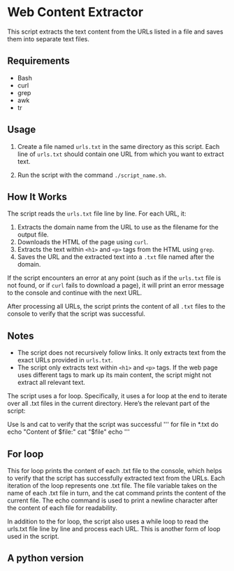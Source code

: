 # Web Content Extractor

This script extracts the text content from the URLs listed in a file and saves them into separate text files.

## Requirements

- Bash
- curl
- grep
- awk
- tr

## Usage

1. Create a file named `urls.txt` in the same directory as this script. Each line of `urls.txt` should contain one URL from which you want to extract text.

2. Run the script with the command `./script_name.sh`.

## How It Works

The script reads the `urls.txt` file line by line. For each URL, it:

1. Extracts the domain name from the URL to use as the filename for the output file.
2. Downloads the HTML of the page using `curl`.
3. Extracts the text within `<h1>` and `<p>` tags from the HTML using `grep`.
4. Saves the URL and the extracted text into a `.txt` file named after the domain.

If the script encounters an error at any point (such as if the `urls.txt` file is not found, or if `curl` fails to download a page), it will print an error message to the console and continue with the next URL.

After processing all URLs, the script prints the content of all `.txt` files to the console to verify that the script was successful.

## Notes

- The script does not recursively follow links. It only extracts text from the exact URLs provided in `urls.txt`.
- The script only extracts text within `<h1>` and `<p>` tags. If the web page uses different tags to mark up its main content, the script might not extract all relevant text.

The script uses a for loop. Specifically, it uses a for loop at the end to iterate over all .txt files in the current directory. Here’s the relevant part of the script:

Use ls and cat to verify that the script was successful
'''
for file in *.txt
do
    echo "Content of $file:"
    cat "$file"
    echo
'''

## For loop
This for loop prints the content of each .txt file to the console, which helps to verify that the script has successfully extracted text from the URLs. Each iteration of the loop represents one .txt file. The file variable takes on the name of each .txt file in turn, and the cat command prints the content of the current file. The echo command is used to print a newline character after the content of each file for readability.

In addition to the for loop, the script also uses a while loop to read the urls.txt file line by line and process each URL. This is another form of loop used in the script.

## A python version

